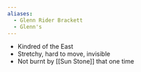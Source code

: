 ```yaml
---
aliases:
  - Glenn Rider Brackett
  - Glenn's
---
```

- Kindred of the East
- Stretchy, hard to move, invisible
- Not burnt by [[Sun Stone]] that one time